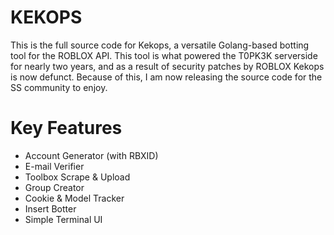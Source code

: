 # KEKOPS

This is the full source code for Kekops, a versatile Golang-based botting tool for the ROBLOX API. This tool is what powered the T0PK3K serverside
for nearly two years, and as a result of security patches by ROBLOX Kekops is now defunct. Because of this, I am now releasing the source code for the SS community to enjoy.

# Key Features

* Account Generator (with RBXID)
* E-mail Verifier
* Toolbox Scrape & Upload
* Group Creator
* Cookie & Model Tracker
* Insert Botter
* Simple Terminal UI
